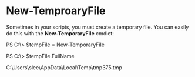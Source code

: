# New-TemproaryFile
Sometimes in your scripts, you must create a temporary file. You can easily do this with the **New-TemporaryFile** cmdlet:

PS C:\\&gt; $tempFile = New-TemporaryFile

PS C:\\&gt; $tempFile.FullName

C:\\Users\\slee\\AppData\\Local\\Temp\\tmp375.tmp
